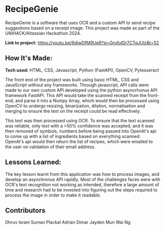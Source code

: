 # RecipeGenie
RecipeGenie is a software that uses OCR and a custom API to send recipe suggestions based on a receipt image. This project was made as part of the UNIHACK/Altassian Hackathon 2024. 

**Link to project:** https://youtu.be/6diwDfM9Ue8?si=GrofulDr7CTqJUlz&t=52

## How It's Made:  

**Tech used:** HTML, CSS, Javascript, Python (FastAPI), OpenCV, Pytesseract

The front end of the project was built using basic HTML, CSS and JavaScript without any frameworks. Through javascript, API calls were made to our own custom API developed using the python asyncrhonus API framework FastAPI. This API would take the scanned receipt from the front-end, and parse it into a Numpy Array, which would then be processed using OpenCV to undergo resizing, binarization, dilation, normalisation and merging to ensure the text on the receipt could be read effectively. 

This text was then processed using OCR. To ensure that the text scanned was reliable, only text with a >50% confidence was accepted, and it was then removed of symbols, numbers before being passed into OpenAI's api to come up with a list of ingredients based on everything scanned. OpenAI's api would then return the list of recipes, which were emailed to the user on validation of their email address. 

## Lessons Learned:

The key lesson learnt from this application was how to process images, and develop an asynchronus API rapidly. Most of the challenges faces were with OCR's text recognition not working as intended, therefore a large amount of time and research had to be invested into figuring out the steps required to process the image in order to make it readable. 


## Contributors
Dhruv Israni
Suman Plackal 
Adrian Dimar
Jayden Mun Wai Ng



